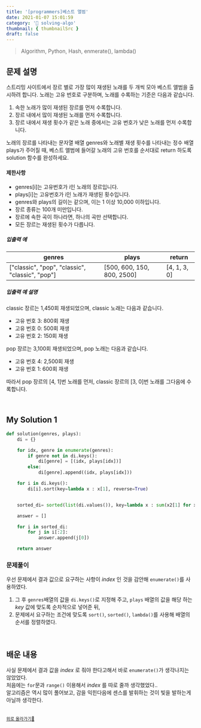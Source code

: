 ```yaml
---
title: '[programmers]베스트 앨범'
date: 2021-01-07 15:01:59
category: '💯 solving-algo'
thumbnail: { thumbnailSrc }
draft: false
---
```


> Algorithm, Python, Hash, enmerate(), lambda()

## 문제 설명

스트리밍 사이트에서 장르 별로 가장 많이 재생된 노래를 두 개씩 모아 베스트 앨범을 출시하려 합니다. 노래는 고유 번호로 구분하며, 노래를 수록하는 기준은 다음과 같습니다.

1. 속한 노래가 많이 재생된 장르를 먼저 수록합니다.
2. 장르 내에서 많이 재생된 노래를 먼저 수록합니다.
3. 장르 내에서 재생 횟수가 같은 노래 중에서는 고유 번호가 낮은 노래를 먼저 수록합니다.

노래의 장르를 나타내는 문자열 배열 genres와 노래별 재생 횟수를 나타내는 정수 배열 plays가 주어질 때, 베스트 앨범에 들어갈 노래의 고유 번호를 순서대로 return 하도록 solution 함수를 완성하세요.

#### 제한사항

- genres[i]는 고유번호가 i인 노래의 장르입니다.
- plays[i]는 고유번호가 i인 노래가 재생된 횟수입니다.
- genres와 plays의 길이는 같으며, 이는 1 이상 10,000 이하입니다.
- 장르 종류는 100개 미만입니다.
- 장르에 속한 곡이 하나라면, 하나의 곡만 선택합니다.
- 모든 장르는 재생된 횟수가 다릅니다.

##### 입출력 예

| genres                                          | plays                      | return       |
| ----------------------------------------------- | -------------------------- | ------------ |
| ["classic", "pop", "classic", "classic", "pop"] | [500, 600, 150, 800, 2500] | [4, 1, 3, 0] |

##### 입출력 예 설명

classic 장르는 1,450회 재생되었으며, classic 노래는 다음과 같습니다.

- 고유 번호 3: 800회 재생
- 고유 번호 0: 500회 재생
- 고유 번호 2: 150회 재생

pop 장르는 3,100회 재생되었으며, pop 노래는 다음과 같습니다.

- 고유 번호 4: 2,500회 재생
- 고유 번호 1: 600회 재생

따라서 pop 장르의 [4, 1]번 노래를 먼저, classic 장르의 [3, 0]번 노래를 그다음에 수록합니다.

<br/>

## My Solution 1

```python
def solution(genres, plays):
    di = {}

    for idx, genre in enumerate(genres):
        if genre not in di.keys():
            di[genre] = [(idx, plays[idx])]
        else:
            di[genre].append((idx, plays[idx]))

    for i in di.keys():
        di[i].sort(key=lambda x : x[1], reverse=True)


    sorted_di= sorted(list(di.values()), key=lambda x : sum(x2[1] for x2 in x), reverse=True)

    answer = []

    for i in sorted_di:
        for j in i[:2]:
            answer.append(j[0])

    return answer
```

### 문제풀이

우선 문제에서 결과 값으로 요구하는 사항이 _index_ 인 것을 감안해 `enumerate()`를 사용하였다.

1. 그 후 `genres`배열의 값을 `di.keys()`로 지정해 주고, `plays` 배열의 값을 해당 하는 _key_ 값에 맞도록 순차적으로 넣어준 뒤,
2. 문제에서 요구하는 조건에 맞도록 `sort()`, `sorted()`, `lambda()`를 사용해 배열의 순서를 정렬하였다.

<br />

## 배운 내용

사실 문제에서 결과 값을 _index_ 로 줘야 한다고해서 바로 `enumerate()`가 생각나지는 않았었다.  
처음에는 `for`문과 `range()` 이용해서 _index_ 를 따로 줄까 생각했었다..  
알고리즘은 역시 많이 풀어보고, 감을 익힌다음에 센스를 발휘하는 것이 빛을 발하는게 아닐까 생각한다.

<br />
<a href='#'><small class='up-button'>위로 올라가기💨</small></a>
<br />
